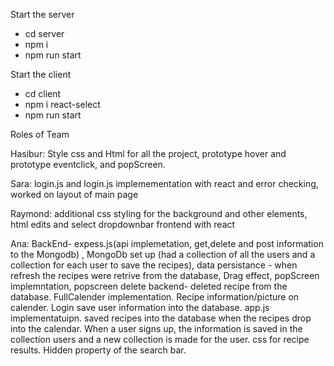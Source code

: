 Start the server
* cd server
* npm i
* npm run start

Start the client
* cd client
* npm i react-select
* npm run start


Roles of Team

Hasibur: Style css and Html for all the project, prototype hover and prototype eventclick, and popScreen. 

Sara: login.js and login.js implemementation with react and error checking, worked on layout of main page
 
Raymond: additional css styling for the background and other elements, html edits and select dropdownbar frontend with react

Ana: BackEnd- expess.js(api implemetation, get,delete and post information to the Mongodb) , MongoDb set up (had a collection of all the users and a collection for each user to save the recipes), data persistance - when refresh the recipes were retrive from the database, Drag effect, popScreen implemntation, popscreen delete backend- deleted recipe from the database. FullCalender implementation. Recipe information/picture on calender. Login save user information into the database. app.js implementatuipn. saved recipes into the database when the recipes drop into the calendar. When a user signs up, the information is saved in the collection users and a new collection is made for the user. css for recipe results. Hidden property of the search bar.

